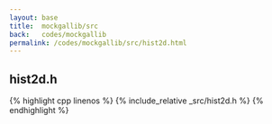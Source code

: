 ```yaml
---
layout: base
title:  mockgallib/src
back:   codes/mockgallib
permalink: /codes/mockgallib/src/hist2d.html
---
```


## hist2d.h
{% highlight cpp linenos %}
{% include_relative _src/hist2d.h %}
{% endhighlight %}

